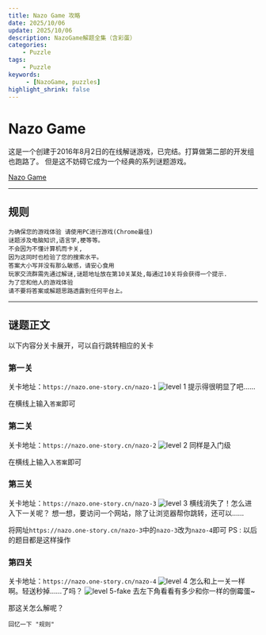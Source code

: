 ```yaml
---
title: Nazo Game 攻略
date: 2025/10/06
update: 2025/10/06
description: NazoGame解题全集（含彩蛋）
categories: 
	- Puzzle
tags: 
	- Puzzle
keywords: 
	 - [NazoGame, puzzles]
highlight_shrink: false
---
```


# Nazo Game

这是一个创建于2016年8月2日的在线解谜游戏，已完结。打算做第二部的开发组也跑路了。
但是这不妨碍它成为一个经典的系列谜题游戏。

[Nazo Game](https://nazo.one-story.cn/)

---

## 规则

```
为确保您的游戏体验 请使用PC进行游戏(Chrome最佳)
谜题涉及电脑知识,语言学,梗等等。
不会因为不懂计算机而卡关,
因为这同时也检验了您的搜索水平。
答案大小写并没有那么敏感，请安心食用
玩家交流群需先通过解谜,谜题地址放在第10关某处,每通过10关将会获得一个提示.
为了您和他人的游戏体验
请不要将答案或解题思路透露到任何平台上。
```

---

## 谜题正文

以下内容分关卡展开，可以自行跳转相应的关卡

### 第一关

关卡地址：`https://nazo.one-story.cn/nazo-1`
![level 1](../../../img/NazoGame/level1.png)
提示得很明显了吧……

在横线上输入`答案`即可

### 第二关
关卡地址：`https://nazo.one-story.cn/nazo-2`
![level 2](../../../img/NazoGame/level2.png)
同样是入门级

在横线上输入`入答案`即可


### 第三关
关卡地址：`https://nazo.one-story.cn/nazo-3`
![level 3](../../../img/NazoGame/level3.png)
横线消失了！怎么进入下一关呢？
想一想，要访问一个网站，除了让浏览器帮你跳转，还可以……

将网址`https://nazo.one-story.cn/nazo-3`中的`nazo-3`改为`nazo-4`即可
PS : 以后的题目都是这样操作

### 第四关
关卡地址：`https://nazo.one-story.cn/nazo-4`
![level 4](../../../img/NazoGame/level4.png)
怎么和上一关一样啊。轻送秒掉……了吗？
![level 5-fake](../../../img/NazoGame/level5-fake.png)
去左下角看看有多少和你一样的倒霉蛋~

那这关怎么解呢？
```tip_1
回忆一下 "规则"
```

